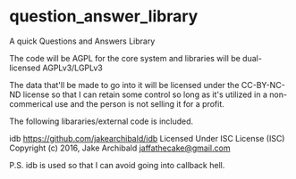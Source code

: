 # question_answer_library
A quick Questions and Answers Library

The code will be AGPL for the core system and libraries will be dual-licensed AGPLv3/LGPLv3

The data that'll be made to go into it will be licensed under the CC-BY-NC-ND license so that I can retain some control so long as it's utilized in a non-commerical use and the person is not selling it for a profit.

The following libararies/external code is included.

idb https://github.com/jakearchibald/idb
Licensed Under ISC License (ISC)
Copyright (c) 2016, Jake Archibald <jaffathecake@gmail.com>

P.S.
idb is used so that I can avoid going into callback hell.

